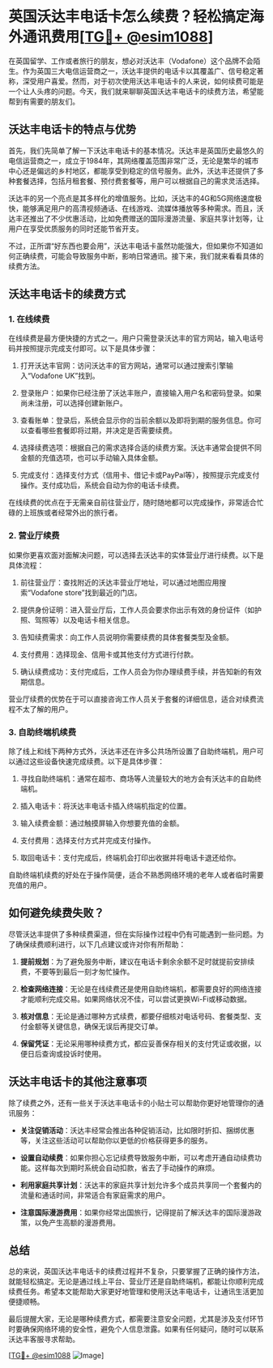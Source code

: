 # 英国沃达丰电话卡怎么续费？轻松搞定海外通讯费用[[TG💪+ @esim1088](https://t.me/s/esim1088)]

在英国留学、工作或者旅行的朋友，想必对沃达丰（Vodafone）这个品牌不会陌生。作为英国三大电信运营商之一，沃达丰提供的电话卡以其覆盖广、信号稳定著称，深受用户喜爱。然而，对于初次使用沃达丰电话卡的人来说，如何续费可能是一个让人头疼的问题。今天，我们就来聊聊英国沃达丰电话卡的续费方法，希望能帮到有需要的朋友们。

## 沃达丰电话卡的特点与优势

首先，我们先简单了解一下沃达丰电话卡的基本情况。沃达丰是英国历史最悠久的电信运营商之一，成立于1984年，其网络覆盖范围非常广泛，无论是繁华的城市中心还是偏远的乡村地区，都能享受到稳定的信号服务。此外，沃达丰还提供了多种套餐选择，包括月租套餐、预付费套餐等，用户可以根据自己的需求灵活选择。

沃达丰的另一个亮点是其多样化的增值服务。比如，沃达丰的4G和5G网络速度极快，能够满足用户的高清视频通话、在线游戏、流媒体播放等多种需求。而且，沃达丰还推出了不少优惠活动，比如免费赠送的国际漫游流量、家庭共享计划等，让用户在享受优质服务的同时还能节省开支。

不过，正所谓“好东西也要会用”，沃达丰电话卡虽然功能强大，但如果你不知道如何正确续费，可能会导致服务中断，影响日常通讯。接下来，我们就来看看具体的续费方法。

## 沃达丰电话卡的续费方式

### 1. 在线续费

在线续费是最方便快捷的方式之一。用户只需登录沃达丰的官方网站，输入电话号码并按照提示完成支付即可。以下是具体步骤：

1. 打开沃达丰官网：访问沃达丰的官方网站，通常可以通过搜索引擎输入“Vodafone UK”找到。
   
2. 登录账户：如果你已经注册了沃达丰账户，直接输入用户名和密码登录。如果尚未注册，可以选择创建新账户。

3. 查看账单：登录后，系统会显示你的当前余额以及即将到期的服务信息。你可以查看哪些套餐即将过期，并决定是否需要续费。

4. 选择续费选项：根据自己的需求选择合适的续费方案。沃达丰通常会提供不同金额的充值选项，也可以手动输入具体金额。

5. 完成支付：选择支付方式（信用卡、借记卡或PayPal等），按照提示完成支付操作。支付成功后，系统会自动为你的电话卡续费。

在线续费的优点在于无需亲自前往营业厅，随时随地都可以完成操作，非常适合忙碌的上班族或者经常外出的旅行者。

### 2. 营业厅续费

如果你更喜欢面对面解决问题，可以选择去沃达丰的实体营业厅进行续费。以下是具体流程：

1. 前往营业厅：查找附近的沃达丰营业厅地址，可以通过地图应用搜索“Vodafone store”找到最近的门店。

2. 提供身份证明：进入营业厅后，工作人员会要求你出示有效的身份证件（如护照、驾照等）以及电话卡相关信息。

3. 告知续费需求：向工作人员说明你需要续费的具体套餐类型及金额。

4. 支付费用：选择现金、信用卡或其他支付方式进行付款。

5. 确认续费成功：支付完成后，工作人员会为你办理续费手续，并告知新的有效期信息。

营业厅续费的优势在于可以直接咨询工作人员关于套餐的详细信息，适合对续费流程不太了解的用户。

### 3. 自助终端机续费

除了线上和线下两种方式外，沃达丰还在许多公共场所设置了自助终端机，用户可以通过这些设备快速完成续费。以下是具体步骤：

1. 寻找自助终端机：通常在超市、商场等人流量较大的地方会有沃达丰的自助终端机。

2. 插入电话卡：将沃达丰电话卡插入终端机指定的位置。

3. 输入续费金额：通过触摸屏输入你想要充值的金额。

4. 支付费用：选择支付方式并完成支付操作。

5. 取回电话卡：支付完成后，终端机会打印出收据并将电话卡退还给你。

自助终端机续费的好处在于操作简便，适合不熟悉网络环境的老年人或者临时需要充值的用户。

## 如何避免续费失败？

尽管沃达丰提供了多种续费渠道，但在实际操作过程中仍有可能遇到一些问题。为了确保续费顺利进行，以下几点建议或许对你有所帮助：

1. **提前规划**：为了避免服务中断，建议在电话卡剩余余额不足时就提前安排续费，不要等到最后一刻才匆忙操作。

2. **检查网络连接**：无论是在线续费还是使用自助终端机，都需要良好的网络连接才能顺利完成交易。如果网络状况不佳，可以尝试更换Wi-Fi或移动数据。

3. **核对信息**：无论是通过哪种方式续费，都要仔细核对电话号码、套餐类型、支付金额等关键信息，确保无误后再提交订单。

4. **保留凭证**：无论采用哪种续费方式，都应妥善保存相关的支付凭证或收据，以便日后查询或投诉时使用。

## 沃达丰电话卡的其他注意事项

除了续费之外，还有一些关于沃达丰电话卡的小贴士可以帮助你更好地管理你的通讯服务：

- **关注促销活动**：沃达丰经常会推出各种促销活动，比如限时折扣、捆绑优惠等，关注这些活动可以帮助你以更低的价格获得更多的服务。

- **设置自动续费**：如果你担心忘记续费导致服务中断，可以考虑开通自动续费功能。这样每次到期时系统会自动扣款，省去了手动操作的麻烦。

- **利用家庭共享计划**：沃达丰的家庭共享计划允许多个成员共享同一个套餐内的流量和通话时间，非常适合有家庭需求的用户。

- **注意国际漫游费用**：如果你经常出国旅行，记得提前了解沃达丰的国际漫游政策，以免产生高额的漫游费用。

## 总结

总的来说，英国沃达丰电话卡的续费过程并不复杂，只要掌握了正确的操作方法，就能轻松搞定。无论是通过线上平台、营业厅还是自助终端机，都能让你顺利完成续费任务。希望本文能帮助大家更好地管理和使用沃达丰电话卡，让通讯生活更加便捷顺畅。

最后提醒大家，无论是哪种续费方式，都需要注意安全问题，尤其是涉及支付环节时要确保网络环境的安全性，避免个人信息泄露。如果有任何疑问，随时可以联系沃达丰客服寻求帮助。

[[TG💪+ @esim1088](https://t.me/s/esim1088) ![Image](https://i.postimg.cc/4NQfJmqS/Snipaste-2025-05-13-00-14-12.png)]